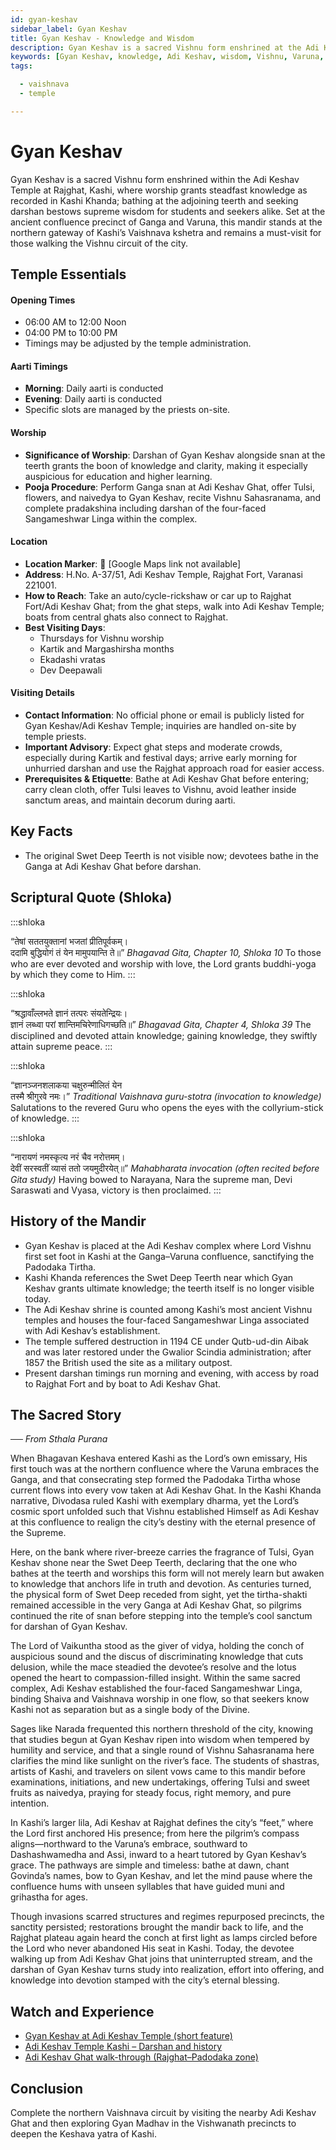 ```yaml
---
id: gyan-keshav
sidebar_label: Gyan Keshav
title: Gyan Keshav - Knowledge and Wisdom
description: Gyan Keshav is a sacred Vishnu form enshrined at the Adi Keshav Temple that grants steadfast knowledge and supreme wisdom to seekers.
keywords: [Gyan Keshav, knowledge, Adi Keshav, wisdom, Vishnu, Varuna, Ganga, moksha]
tags:

  - vaishnava
  - temple

---
```


# Gyan Keshav

Gyan Keshav is a sacred Vishnu form enshrined within the Adi Keshav Temple at Rajghat, Kashi, where worship grants steadfast knowledge as recorded in Kashi Khanda; bathing at the adjoining teerth and seeking darshan bestows supreme wisdom for students and seekers alike. Set at the ancient confluence precinct of Ganga and Varuna, this mandir stands at the northern gateway of Kashi’s Vaishnava kshetra and remains a must-visit for those walking the Vishnu circuit of the city.

## Temple Essentials

#### Opening Times
* 06:00 AM to 12:00 Noon
* 04:00 PM to 10:00 PM
* Timings may be adjusted by the temple administration.

#### Aarti Timings
* **Morning**: Daily aarti is conducted
* **Evening**: Daily aarti is conducted
* Specific slots are managed by the priests on-site.

#### Worship
* **Significance of Worship**: Darshan of Gyan Keshav alongside snan at the teerth grants the boon of knowledge and clarity, making it especially auspicious for education and higher learning.
* **Pooja Procedure**: Perform Ganga snan at Adi Keshav Ghat, offer Tulsi, flowers, and naivedya to Gyan Keshav, recite Vishnu Sahasranama, and complete pradakshina including darshan of the four-faced Sangameshwar Linga within the complex.

#### Location
* **Location Marker**: 📍 [Google Maps link not available]
* **Address**: H.No. A-37/51, Adi Keshav Temple, Rajghat Fort, Varanasi 221001.
* **How to Reach**: Take an auto/cycle-rickshaw or car up to Rajghat Fort/Adi Keshav Ghat; from the ghat steps, walk into Adi Keshav Temple; boats from central ghats also connect to Rajghat.
* **Best Visiting Days**:
  - Thursdays for Vishnu worship
  - Kartik and Margashirsha months
  - Ekadashi vratas
  - Dev Deepawali

#### Visiting Details
* **Contact Information**: No official phone or email is publicly listed for Gyan Keshav/Adi Keshav Temple; inquiries are handled on-site by temple priests.
* **Important Advisory**: Expect ghat steps and moderate crowds, especially during Kartik and festival days; arrive early morning for unhurried darshan and use the Rajghat approach road for easier access.
* **Prerequisites & Etiquette**: Bathe at Adi Keshav Ghat before entering; carry clean cloth, offer Tulsi leaves to Vishnu, avoid leather inside sanctum areas, and maintain decorum during aarti.

## Key Facts

* The original Swet Deep Teerth is not visible now; devotees bathe in the Ganga at Adi Keshav Ghat before darshan.

## Scriptural Quote (Shloka)

:::shloka

<Verse>
“तेषां सततयुक्तानां भजतां प्रीतिपूर्वकम्। <br/>
ददामि बुद्धियोगं तं येन मामुपयान्ति ते॥”
</Verse>

<Source>
<em> Bhagavad Gita, Chapter 10, Shloka 10 </em>
</Source>

<Translation>
To those who are ever devoted and worship with love, the Lord grants buddhi-yoga by which they come to Him.
</Translation>
:::

:::shloka

<Verse>
“श्रद्धावाँल्लभते ज्ञानं तत्परः संयतेन्द्रियः। <br/>
ज्ञानं लब्ध्वा परां शान्तिमचिरेणाधिगच्छति॥”
</Verse>

<Source>
<em> Bhagavad Gita, Chapter 4, Shloka 39 </em>
</Source>

<Translation>
The disciplined and devoted attain knowledge; gaining knowledge, they swiftly attain supreme peace.
</Translation>
:::

:::shloka

<Verse>
“ज्ञानञ्जनशलाकया चक्षुरुन्मीलितं येन <br/>
तस्मै श्रीगुरवे नमः।”
</Verse>

<Source>
<em> Traditional Vaishnava guru-stotra (invocation to knowledge) </em>
</Source>

<Translation>
Salutations to the revered Guru who opens the eyes with the collyrium-stick of knowledge.
</Translation>
:::

:::shloka

<Verse>
“नारायणं नमस्कृत्य नरं चैव नरोत्तमम्। <br/>
देवीं सरस्वतीं व्यासं ततो जयमुदीरयेत्॥”
</Verse>

<Source>
<em> Mahabharata invocation (often recited before Gita study) </em>
</Source>

<Translation>
Having bowed to Narayana, Nara the supreme man, Devi Saraswati and Vyasa, victory is then proclaimed.
</Translation>
:::

## History of the Mandir

* Gyan Keshav is placed at the Adi Keshav complex where Lord Vishnu first set foot in Kashi at the Ganga–Varuna confluence, sanctifying the Padodaka Tirtha.
* Kashi Khanda references the Swet Deep Teerth near which Gyan Keshav grants ultimate knowledge; the teerth itself is no longer visible today.
* The Adi Keshav shrine is counted among Kashi’s most ancient Vishnu temples and houses the four-faced Sangameshwar Linga associated with Adi Keshav’s establishment.
* The temple suffered destruction in 1194 CE under Qutb-ud-din Aibak and was later restored under the Gwalior Scindia administration; after 1857 the British used the site as a military outpost.
* Present darshan timings run morning and evening, with access by road to Rajghat Fort and by boat to Adi Keshav Ghat.

## The Sacred Story

_── From Sthala Purana_

When Bhagavan Keshava entered Kashi as the Lord’s own emissary, His first touch was at the northern confluence where the Varuna embraces the Ganga, and that consecrating step formed the Padodaka Tirtha whose current flows into every vow taken at Adi Keshav Ghat. In the Kashi Khanda narrative, Divodasa ruled Kashi with exemplary dharma, yet the Lord’s cosmic sport unfolded such that Vishnu established Himself as Adi Keshav at this confluence to realign the city’s destiny with the eternal presence of the Supreme.

Here, on the bank where river-breeze carries the fragrance of Tulsi, Gyan Keshav shone near the Swet Deep Teerth, declaring that the one who bathes at the teerth and worships this form will not merely learn but awaken to knowledge that anchors life in truth and devotion. As centuries turned, the physical form of Swet Deep receded from sight, yet the tirtha-shakti remained accessible in the very Ganga at Adi Keshav Ghat, so pilgrims continued the rite of snan before stepping into the temple’s cool sanctum for darshan of Gyan Keshav.

The Lord of Vaikuntha stood as the giver of vidya, holding the conch of auspicious sound and the discus of discriminating knowledge that cuts delusion, while the mace steadied the devotee’s resolve and the lotus opened the heart to compassion-filled insight. Within the same sacred complex, Adi Keshav established the four-faced Sangameshwar Linga, binding Shaiva and Vaishnava worship in one flow, so that seekers know Kashi not as separation but as a single body of the Divine.

Sages like Narada frequented this northern threshold of the city, knowing that studies begun at Gyan Keshav ripen into wisdom when tempered by humility and service, and that a single round of Vishnu Sahasranama here clarifies the mind like sunlight on the river’s face. The students of shastras, artists of Kashi, and travelers on silent vows came to this mandir before examinations, initiations, and new undertakings, offering Tulsi and sweet fruits as naivedya, praying for steady focus, right memory, and pure intention.

In Kashi’s larger lila, Adi Keshav at Rajghat defines the city’s “feet,” where the Lord first anchored His presence; from here the pilgrim’s compass aligns—northward to the Varuna’s embrace, southward to Dashashwamedha and Assi, inward to a heart tutored by Gyan Keshav’s grace. The pathways are simple and timeless: bathe at dawn, chant Govinda’s names, bow to Gyan Keshav, and let the mind pause where the confluence hums with unseen syllables that have guided muni and grihastha for ages.

Though invasions scarred structures and regimes repurposed precincts, the sanctity persisted; restorations brought the mandir back to life, and the Rajghat plateau again heard the conch at first light as lamps circled before the Lord who never abandoned His seat in Kashi. Today, the devotee walking up from Adi Keshav Ghat joins that uninterrupted stream, and the darshan of Gyan Keshav turns study into realization, effort into offering, and knowledge into devotion stamped with the city’s eternal blessing.

## Watch and Experience

* [Gyan Keshav at Adi Keshav Temple (short feature)](https://www.youtube.com/watch?v=Xuyzf63HTdA)
* [Adi Keshav Temple Kashi – Darshan and history](https://www.youtube.com/watch?v=PnHNANHdVFM)
* [Adi Keshav Ghat walk-through (Rajghat–Padodaka zone)](https://www.youtube.com/watch?v=PnHNANHdVFM)

## Conclusion

Complete the northern Vaishnava circuit by visiting the nearby Adi Keshav Ghat and then exploring Gyan Madhav in the Vishwanath precincts to deepen the Keshava yatra of Kashi.